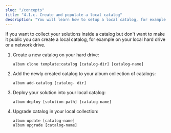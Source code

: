 ```yaml
---
slug: "/concepts"
title: "4.1.c. Create and populate a local catalog"
description: "You will learn how to setup a local catalog, for example on a network drive, and how to deploy your solution into it."
---
```



If you want to collect your solutions inside a catalog but don't want to make it public you can create a local catalog,
for example on your local hard drive or a network drive. 

1. Create a new catalog on your hard drive:
    ```
   album clone template:catalog [catalog-dir] [catalog-name]
   ```
   
2. Add the newly created catalog to your album collection of catalogs:
    ```
   album add-catalog [catalog- dir]
   ```

3. Deploy your solution into your local catalog:
   ```
   album deploy [solution-path] [catalog-name]
   ```

4. Upgrade catalog in your local collection:
    ```
   album update [catalog-name]
    album upgrade [catalog-name]
   ```